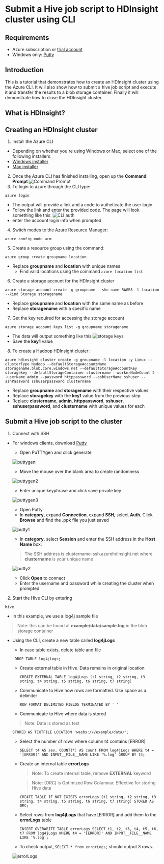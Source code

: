 # Submit a Hive job script to HDInsight cluster using CLI
## Requirements
* Azure subscription or [trial account](https://azure.microsoft.com/en-us/free/)
* Windows only: [Putty](http://www.chiark.greenend.org.uk/~sgtatham/putty/latest.html)

## Introduction
This is a tutorial that demonstrates how to create an HDInsight cluster using the Azure CLI. It will also show how to submit a hive job 
script and execute it and transfer the results to a blob storage container. Finally it will demonstrate how to close the HDInsight cluster.

## What is HDInsight?

## Creating an HDInsight cluster
1. Install the Azure CLI
  * Depending on whether you're using Windows or Mac, select one of the following installers:
  * [Windows installer](http://aka.ms/webpi-azure-cli)
  * [Mac installer](http://aka.ms/mac-azure-cli)
2. Once the Azure CLI has finished installing, open up the **Command Prompt**
 ![Command Prompt](https://github.com/jlock26/JonathanLockwoodAzure/blob/master/cmd.png "Command Prompt")
3. To login to azure through the CLI type:
 ```
 azure login
 ```
  * The output will provide a link and a code to autheticate the user login
  * Follow the link and enter the provided code. The page will look something like this:
 ![CLI auth](https://github.com/jlock26/JonathanLockwoodAzure/blob/master/azure%20cli%20login%202.JPG "azure cli authentication")
  * enter the account login info when prompted

4. Switch modes to the Azure Resource Manager:

 ```
 azure config mode arm
 ```

5. Create a resource group using the command:
 ```
 azure group create groupname location
 ```
 * Replace **groupname** and **location** with unique names
   * Find valid locations using the command ```azure location list```
   
6. Create a storage account for the HDInsight cluster
 ```
 azure storage account create -g groupname --sku-name RAGRS -l location --kind Storage storagename
 ```
 * Replace **groupname** and **location** with the same name as before
 * Replace **storagename** with a specific name
7. Get the key required for accessing the storage account
 ```
 azure storage account keys list -g groupname storagename
 ```
 * The data will output something like this
 ![storage keys](https://github.com/jlock26/JonathanLockwoodAzure/blob/master/storage%20keys.JPG "storage keys")
 * Save the **key1** value

8. To create a Hadoop HDInsight cluster:
 ```
 azure hdinsight cluster create -g groupname -l location -y Linux --clusterType Hadoop --defaultStorageAccountName storagename.blob.core.windows.net --defaultStorageAccountKey storagekey --defaultStorageContainer clustername --workerNodeCount 2 --userName admin --password httppassword --sshUserName sshuser --sshPassword sshuserpassword clustername
 ```
 * Replace **groupname** and **storagename** with their respective values
 * Replace **storagekey** with the **key1** value from the previous step
 * Replace **clustername**, **admin**, **httppassword**, **sshuser**, **sshuserpassword**, and **clustername** with unique values for each

## Submit a Hive job script to the cluster
1. Connect with SSH
 * For windows clients, download [Putty](http://www.chiark.greenend.org.uk/~sgtatham/putty/latest.html)
   * Open PuTTYgen and click generate  
   
   ![puttygen](https://github.com/jlock26/JonathanLockwoodAzure/blob/master/puttygen.JPG "puttygen")
   * Move the mouse over the blank area to create randomness
   
   ![](https://github.com/jlock26/JonathanLockwoodAzure/blob/master/puttygen2.JPG "puttygen2")
   
   * Enter unique keyphrase and click save private key
   
   ![](https://github.com/jlock26/JonathanLockwoodAzure/blob/master/puttygen3.JPG "puttygen3")
   
   * Open Putty
    * In **category**, expand **Connection**, expand **SSH**, select **Auth**. Click **Browse** and find the .ppk file you just saved
    
    ![](https://github.com/jlock26/JonathanLockwoodAzure/blob/master/putty1.JPG "putty1")
    
    * In **category**, select **Session** and enter the SSH address in the **Host Name** box.
     > The SSH address is clustername-ssh.azurehdinsight.net where **clustername** is your unique name
     
     ![](https://github.com/jlock26/JonathanLockwoodAzure/blob/master/putty2.JPG "putty2")
     
     * Click **Open** to connect
     * Enter the username and password while creating the cluster when prompted
2. Start the Hive CLI by entering
 ```
 hive
 ```
 
 * In this example, we use a log4j sample file 
  > Note: this can be found at **example/data/sample.log** in the blob storage container
   
 * Using the CLI, create a new table called **log4jLogs**
   * In case table exists, delete table and file
    
    ```
     DROP TABLE log4jLogs;
     ```
   * Create external table in Hive. Data remains in original location
     
     ```
     CREATE EXTERNAL TABLE log4jLogs (t1 string, t2 string, t3 string, t4 string, t5 string, t6 string, t7 string)
     ```
   * Communicate to Hive how rows are formatted. Use space as a delimiter
    
     ```
     ROW FORMAT DELIMITED FIELDS TERMINATED BY ' '
     ```
   * Communicate to Hive where data is stored
    > Note: Data is stored as text
    
     ```
     STORED AS TEXTFILE LOCATION 'wasbs:///example/data/';
     ```
   * Select the number of rows where column t4 contains [ERROR]
     
     ```
     SELECT t4 AS sev, COUNT(*) AS count FROM log4jLogs WHERE t4 = '[ERROR]' AND INPUT__FILE__NAME LIKE '%.log' GROUP BY t4;
     ```
   * Create an internal table **errorLogs**  
    
     > Note: To create internal table, remove **EXTERNAL** keyword
     
     > Note: (ORC) is Optimized Row Columnar. Effective for storing Hive data
    
     ```
     CREATE TABLE IF NOT EXISTS errorLogs (t1 string, t2 string, t3 string, t4 string, t5 string, t6 string, t7 string) STORED AS ORC;
     ```
   
   * Select rows from **log4jLogs** that have [ERROR] and add them to the **errorLogs** table
     
     ```
     INSERT OVERWRITE TABLE errorLogs SELECT t1, t2, t3, t4, t5, t6, t7 FROM log4jLogs WHERE t4 = '[ERROR]' AND INPUT__FILE__NAME LIKE '%.log';
     ```
   * To check output, ```SELECT * from errorLogs;``` should output 3 rows. 

    ![](https://github.com/jlock26/JonathanLockwoodAzure/blob/master/errorLogs.JPG "errorLogs")
     


